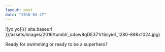 ```yaml
---
layout: post
date: "2016-03-27"
---
```


![yo yo]({{ site.baseurl }}/assets/images/2016/tumblr_o4ow8qDE371r16syio1_1280-898x1024.jpg)

Ready for swimming or ready to be a superhero?
